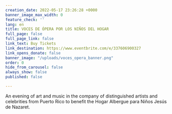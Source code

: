 ```yaml
---
creation_date: 2022-05-17 23:26:28 +0000
banner_image_max_width: 0
feature_check: ''
lang: en
title: VOCES DE ÓPERA POR LOS NIÑOS DEL HOGAR
full_page: false
full_page_link: false
link_text: Buy Tickets
link_destination: https://www.eventbrite.com/e/337606900327
link_opens_donate: false
banner_image: "/uploads/voces_opera_banner.png"
order: 0
hide_from_carousel: false
always_show: false
published: false

---
```

An evening of art and music in the company of distinguished artists and celebrities from Puerto Rico to benefit the Hogar Albergue para Niños Jesús de Nazaret.
